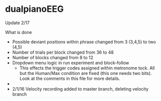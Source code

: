 # dualpianoEEG

Update 2/17

What is done
- Possible deviant positions within phrase changed from 3 (3,4,5) to two (4,5)
- Number of trials per block changed from 36 to 48
- Number of blocks changed from 8 to 12
- Dropdown menu logic in run experiment and block-follow
  - This effects the trigger codes assigned within metronome tock. All but the
    Human/Max condition are fixed (this one needs two bits).
    Look at the comments in this file for more details.
- 
- 2/1/16 Velocity recording added to master branch, deleting velocity branch
